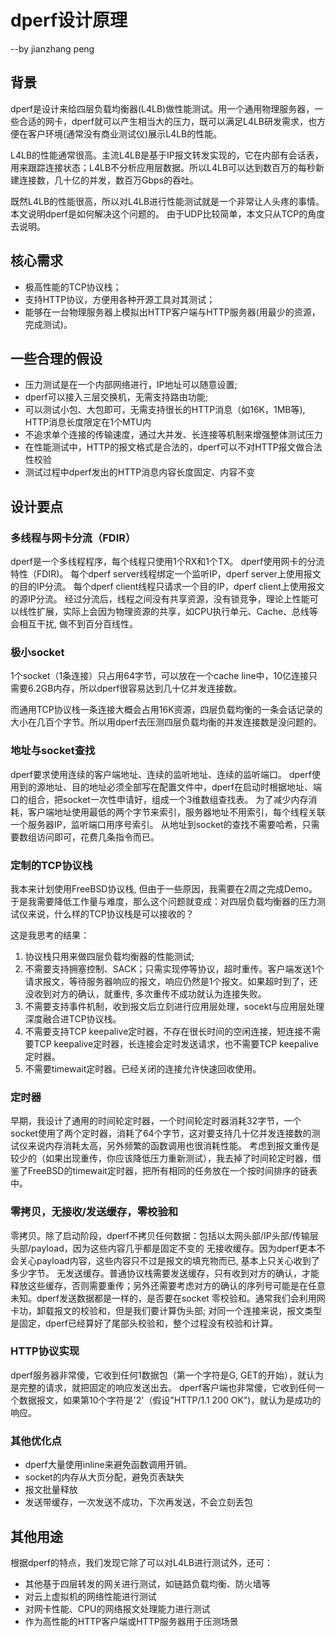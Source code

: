 # dperf设计原理
--by jianzhang peng

## 背景
dperf是设计来给四层负载均衡器(L4LB)做性能测试。用一个通用物理服务器，一些合适的网卡，dperf就可以产生相当大的压力，既可以满足L4LB研发需求，也方便在客户环境(通常没有商业测试仪)展示L4LB的性能。

L4LB的性能通常很高。主流L4LB是基于IP报文转发实现的，它在内部有会话表，用来跟踪连接状态；L4LB不分析应用层数据。所以L4LB可以达到数百万的每秒新建连接数，几十亿的并发，数百万Gbps的吞吐。

既然L4LB的性能很高，所以对L4LB进行性能测试就是一个非常让人头疼的事情。本文说明dperf是如何解决这个问题的。
由于UDP比较简单，本文只从TCP的角度去说明。

## 核心需求
- 极高性能的TCP协议栈；
- 支持HTTP协议，方便用各种开源工具对其测试；
- 能够在一台物理服务器上模拟出HTTP客户端与HTTP服务器(用最少的资源，完成测试)。

## 一些合理的假设
- 压力测试是在一个内部网络进行，IP地址可以随意设置;
- dperf可以接入三层交换机，无需支持路由功能;
- 可以测试小包、大包即可，无需支持很长的HTTP消息（如16K，1MB等), HTTP消息长度限定在1个MTU内
- 不追求单个连接的传输速度，通过大并发、长连接等机制来增强整体测试压力
- 在性能测试中，HTTP的报文格式是合法的，dperf可以不对HTTP报文做合法性校验
- 测试过程中dperf发出的HTTP消息内容长度固定、内容不变

## 设计要点
### 多线程与网卡分流（FDIR）
dperf是一个多线程程序，每个线程只使用1个RX和1个TX。
dperf使用网卡的分流特性（FDIR)。
每个dperf server线程绑定一个监听IP，dperf server上使用报文的目的IP分流。
每个dperf client线程只请求一个目的IP，dperf client上使用报文的源IP分流。
经过分流后，线程之间没有共享资源，没有锁竞争，理论上性能可以线性扩展，实际上会因为物理资源的共享，如CPU执行单元、Cache、总线等会相互干扰, 做不到百分百线性。

### 极小socket
1个socket（1条连接）只占用64字节，可以放在一个cache line中，10亿连接只需要6.2GB内存，所以dperf很容易达到几十亿并发连接数。

而通用TCP协议栈一条连接大概会占用16K资源，四层负载均衡的一条会话记录的大小在几百个字节。所以用dperf去压测四层负载均衡的并发连接数是没问题的。

### 地址与socket查找
dperf要求使用连续的客户端地址、连续的监听地址、连续的监听端口。
dperf使用到的源地址、目的地址必须全部写在配置文件中，dperf在启动时根据地址、端口的组合，把socket一次性申请好，组成一个3维数组查找表。
为了减少内存消耗，客户端地址使用最低的两个字节来索引，服务器地址不用索引，每个线程关联一个服务器IP，监听端口用序号索引。
从地址到socket的查找不需要哈希，只需要数组访问即可，花费几条指令而已。

### 定制的TCP协议栈
我本来计划使用FreeBSD协议栈, 但由于一些原因，我需要在2周之完成Demo。
于是我需要降低工作量与难度，那么这个问题就变成：对四层负载均衡器的压力测试仪来说，什么样的TCP协议栈是可以接收的？

这是我思考的结果：
1. 协议栈只用来做四层负载均衡器的性能测试;
2. 不需要支持拥塞控制、SACK；只需实现停等协议，超时重传。客户端发送1个请求报文，等待服务器响应的报文，响应仍然是1个报文。如果超时到了，还没收到对方的确认，就重传, 多次重传不成功就认为连接失败。
3. 不需要支持事件机制，收到报文后立刻进行应用层处理，socekt与应用层处理深度融合进TCP协议栈。
4. 不需要支持TCP keepalive定时器，不存在很长时间的空闲连接，短连接不需要TCP keepalive定时器，长连接会定时发送请求，也不需要TCP keepalive定时器。
5. 不需要timewait定时器。已经关闭的连接允许快速回收使用。

### 定时器
早期，我设计了通用的时间轮定时器，一个时间轮定时器消耗32字节，一个socket使用了两个定时器，消耗了64个字节，这对要支持几十亿并发连接数的测试仪来说内存消耗太高，另外频繁的函数调用也很消耗性能。
考虑到报文重传是较少的（如果出现重传，你应该降低压力重新测试），我去掉了时间轮定时器，借鉴了FreeBSD的timewait定时器，把所有相同的任务放在一个按时间排序的链表中。

### 零拷贝，无接收/发送缓存，零校验和
零拷贝。除了启动阶段，dperf不拷贝任何数据：包括以太网头部/IP头部/传输层头部/payload，因为这些内容几乎都是固定不变的
无接收缓存。因为dperf更本不会关心payload内容，这些内容只不过是报文的填充物而已, 基本上只关心收到了多少字节。
无发送缓存。普通协议栈需要发送缓存，只有收到对方的确认，才能释放这些缓存，否则需要重传；另外还需要考虑对方的确认的序列号可能是在任意未知。dperf发送数据都是一样的，是否要在socket
零校验和。通常我们会利用网卡功，卸载报文的校验和，但是我们要计算伪头部; 对同一个连接来说，报文类型是固定，dperf已经算好了尾部头校验和，整个过程没有校验和计算。

### HTTP协议实现
dperf服务器非常傻，它收到任何1数据包（第一个字符是G, GET的开始），就认为是完整的请求，就把固定的响应发送出去。
dperf客户端也非常傻，它收到任何一个数据报文，如果第10个字符是'2'（假设"HTTP/1.1 200 OK")，就认为是成功的响应。

### 其他优化点
- dperf大量使用inline来避免函数调用开销。
- socket的内存从大页分配，避免页表缺失
- 报文批量释放
- 发送带缓存，一次发送不成功，下次再发送，不会立刻丢包

## 其他用途
根据dperf的特点，我们发现它除了可以对L4LB进行测试外，还可：
- 其他基于四层转发的网关进行测试，如链路负载均衡、防火墙等
- 对云上虚拟机的网络性能进行测试
- 对网卡性能、CPU的网络报文处理能力进行测试
- 作为高性能的HTTP客户端或HTTP服务器用于压测场景
